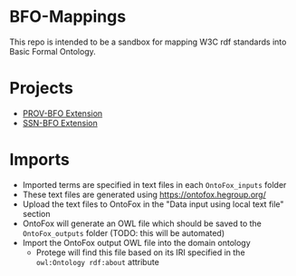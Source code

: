 # BFO-Mappings

This repo is intended to be a sandbox for mapping W3C rdf standards into Basic Formal Ontology. 

# Projects
* [PROV-BFO Extension](PROV)
* [SSN-BFO Extension](SSN)

# Imports
* Imported terms are specified in text files in each `OntoFox_inputs` folder
* These text files are generated using https://ontofox.hegroup.org/
* Upload the text files to OntoFox in the "Data input using local text file" section
* OntoFox will generate an OWL file which should be saved to the `OntoFox_outputs` folder (TODO: this will be automated)
* Import the OntoFox output OWL file into the domain ontology
    * Protege will find this file based on its IRI specified in the `owl:Ontology rdf:about` attribute
